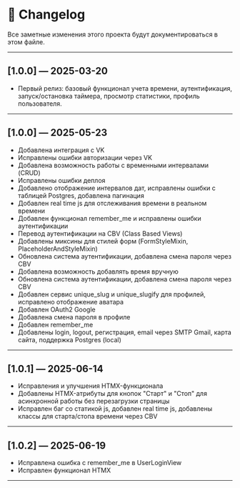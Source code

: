 # 📝 Changelog

Все заметные изменения этого проекта будут документироваться в этом файле.

---

## [1.0.0] — 2025-03-20
- Первый релиз: базовый функционал учета времени, аутентификация, запуск/остановка таймера, просмотр статистики, профиль пользователя.

---

## [1.0.0] — 2025-05-23
- Добавлена интеграция с VK
- Исправлены ошибки авторизации через VK
- Добавлена возможность работы с временными интервалами (CRUD)
- Исправлены ошибки деплоя
- Добавлено отображение интервалов дат, исправлены ошибки с таблицей Postgres, добавлена пагинация
- Добавлен real time js для отслеживания времени в реальном времени
- Добавлен функционал remember_me и исправлены ошибки аутентификации
- Перевод аутентификации на CBV (Class Based Views)
- Добавлены миксины для стилей форм (FormStyleMixin, PlaceholderAndStyleMixin)
- Обновлена система аутентификации, добавлена смена пароля через CBV
- Добавлена возможность добавлять время вручную
- Обновлена система аутентификации, добавлена смена пароля через CBV
- Добавлен сервис unique_slug и unique_slugify для профилей, исправлено отображение аватара
- Добавлен OAuth2 Google
- Добавлена смена пароля в профиле
- Добавлен remember_me
- Добавлены login, logout, регистрация, email через SMTP Gmail, карта сайта, поддержка Postgres (local)

---

## [1.0.1] — 2025-06-14
- Исправления и улучшения HTMX-функционала
- Добавлены HTMX-атрибуты для кнопок "Старт" и "Стоп" для асинхронной работы без перезагрузки страницы
- Исправлен баг со статикой js, добавлен real time js, добавлены классы для старта/стопа времени через CBV

---

## [1.0.2] — 2025-06-19
- Исправлена ошибка с remember_me в UserLoginView
- Исправлен функционал HTMX

---

